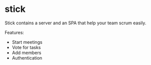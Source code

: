 # stick

Stick contains a server and an SPA that help your team scrum easily.

Features:

- Start meetings
- Vote for tasks
- Add members
- Authentication
